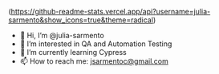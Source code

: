 (https://github-readme-stats.vercel.app/api?username=julia-sarmento&show_icons=true&theme=radical)

- 👋 Hi, I’m @julia-sarmento
- 👀 I’m interested in QA and Automation Testing 
- 🌱 I’m currently learning Cypress
- 📫 How to reach me: jsarmentoc@gmail.com

<!---
julia-sarmento/julia-sarmento is a ✨ special ✨ repository because its `README.md` (this file) appears on your GitHub profile.
You can click the Preview link to take a look at your changes.
--->
